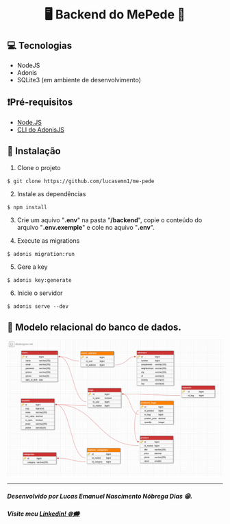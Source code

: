 <h1 align="center"> 🖥 Backend do MePede 💽 </h1>

## 💻 Tecnologias 
* NodeJS
* Adonis
* SQLite3 (em ambiente de desenvolvimento)

## ❗Pré-requisitos
* [Node.JS](https://nodejs.org/en/)
* [CLI do AdonisJS](https://adonisjs.com/docs/4.1/installation)

## 📝 Instalação
1. Clone o projeto
```
$ git clone https://github.com/lucasemn1/me-pede
```

2. Instale as dependências
```
$ npm install
```

3. Crie um aquivo "**.env**" na pasta "**/backend**", copie o conteúdo do arquivo "**.env.exemple**" e cole no aquivo "**.env**".

4. Execute as migrations
```
$ adonis migration:run
```

5. Gere a key
```
$ adonis key:generate
```

6. Inicie o servidor
```
$ adonis serve --dev
```

## 💾 Modelo relacional do banco de dados.

![GitHub Logo](https://raw.githubusercontent.com/lucasemn1/me-pede/master/backend/public/database_model.png)

<hr/>

##### Desenvolvido por Lucas Emanuel Nascimento Nóbrega Dias 😁.
##### Visite meu [Linkedin! 🌐🗯](https://www.linkedin.com/in/lucas-emn/) 
